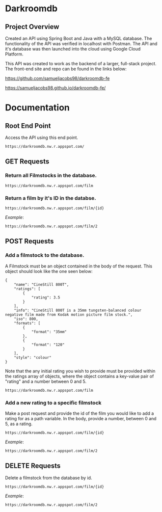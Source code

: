 # Darkroomdb

## Project Overview

Created an API using Spring Boot and Java with a MySQL database. The functionality of the API was verified in localhost with Postman. The API and it's database was then launched into the cloud using Google Cloud Platform.

This API was created to work as the backend of a larger, full-stack project. The front-end site and repo can be found in the links below:

https://github.com/samueljacobs98/darkroomdb-fe

https://samueljacobs98.github.io/darkroomdb-fe/

# Documentation

## Root End Point

Access the API using this end point.

```
https://darkroomdb.nw.r.appspot.com/
```

## GET Requests

<!-- 1. -->

### Return **all** Filmstocks in the database.

```
https://darkroomdb.nw.r.appspot.com/film
```

<!-- 2. -->

### Return a film by it's ID in the databse.

```
https://darkroomdb.nw.r.appspot.com/film/{id}
```

_Example_:

```
https://darkroomdb.nw.r.appspot.com/film/2
```

## POST Requests

<!-- 1. -->

### Add a filmstock to the database.

A Filmstock must be an object contained in the body of the request. This object should look like the one seen below:

```
{
    "name": "CineStill 800T",
    "ratings": [
        {
            "rating": 3.5
        }
    ],
    "info": "CineStill 800T is a 35mm tungsten-balanced colour negative film made from Kodak motion picture film stock.",
    "iso": 800,
    "formats": [
        {
            "format": "35mm"
        },
        {
            "format": "120"
        }
    ],
    "style": "colour"
}
```

Note that the any initial rating you wish to provide must be provided within the ratings array of objects, where the object contains a key-value pair of "rating" and a number between 0 and 5.

```
https://darkroomdb.nw.r.appspot.com/film
```

<!-- 2. -->

### Add a new rating to a specific filmstock

Make a post request and provide the id of the film you would like to add a rating for as a path variable. In the body, provide a number, between 0 and 5, as a rating.

```
https://darkroomdb.nw.r.appspot.com/film/{id}
```

_Example_:

```
https://darkroomdb.nw.r.appspot.com/film/2
```

## DELETE Requests

<!-- 1. -->

Delete a filmstock from the database by id.

```
https://darkroomdb.nw.r.appspot.com/film/{id}
```

_Example_:

```
https://darkroomdb.nw.r.appspot.com/film/2
```
